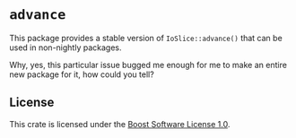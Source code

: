 # `advance`

This package provides a stable version of `IoSlice::advance()` that can be used in non-nightly packages.

Why, yes, this particular issue bugged me enough for me to make an entire new package for it, how could you tell?

## License

This crate is licensed under the [Boost Software License 1.0](https://www.boost.org/users/license.html).